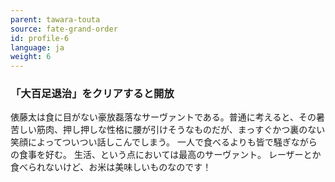 ```yaml
---
parent: tawara-touta
source: fate-grand-order
id: profile-6
language: ja
weight: 6
---
```


### 「大百足退治」をクリアすると開放

俵藤太は食に目がない豪放磊落なサーヴァントである。普通に考えると、その暑苦しい筋肉、押し押しな性格に腰が引けそうなものだが、まっすぐかつ裏のない笑顔によってついつい話しこんでしまう。
一人で食べるよりも皆で騒ぎながらの食事を好む。
生活、という点においては最高のサーヴァント。
レーザーとか食べられないけど、お米は美味しいものなのです！
